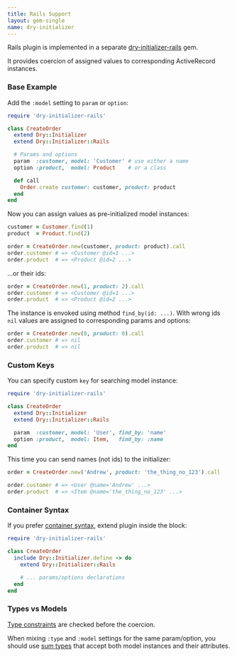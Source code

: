 ```yaml
---
title: Rails Support
layout: gem-single
name: dry-initializer
---
```


Rails plugin is implemented in a separate [dry-initializer-rails][dry-initializer-rails] gem.

It provides coercion of assigned values to corresponding ActiveRecord instances.

### Base Example

Add the `:model` setting to `param` or `option`:

```ruby
require 'dry-initializer-rails'

class CreateOrder
  extend Dry::Initializer
  extend Dry::Initializer::Rails

  # Params and options
  param  :customer, model: 'Customer' # use either a name
  option :product,  model: Product    # or a class

  def call
    Order.create customer: customer, product: product
  end
end
```

Now you can assign values as pre-initialized model instances:

```ruby
customer = Customer.find(1)
product  = Product.find(2)

order = CreateOrder.new(customer, product: product).call
order.customer # => <Customer @id=1 ...>
order.product  # => <Product @id=2 ...>
```

...or their ids:

```ruby
order = CreateOrder.new(1, product: 2).call
order.customer # => <Customer @id=1 ...>
order.product  # => <Product @id=2 ...>
```

The instance is envoked using method `find_by(id: ...)`.
With wrong ids `nil` values are assigned to corresponding params and options:

```ruby
order = CreateOrder.new(0, product: 0).call
order.customer # => nil
order.product  # => nil
```

### Custom Keys

You can specify custom `key` for searching model instance:

```ruby
require 'dry-initializer-rails'

class CreateOrder
  extend Dry::Initializer
  extend Dry::Initializer::Rails

  param  :customer, model: 'User', find_by: 'name'
  option :product,  model: Item,   find_by: :name
end
```

This time you can send names (not ids) to the initializer:

```ruby
order = CreateOrder.new('Andrew', product: 'the_thing_no_123').call

order.customer # => <User @name='Andrew' ...>
order.product  # => <Item @name='the_thing_no_123' ...>
```

### Container Syntax

If you prefer [container syntax][container-syntax], extend plugin inside the block:

```ruby
require 'dry-initializer-rails'

class CreateOrder
  include Dry::Initializer.define -> do
    extend Dry::Initializer::Rails

    # ... params/options declarations
  end
end
```

### Types vs Models

[Type constraints][type-constraints] are checked before the coercion.

When mixing `:type` and `:model` settings for the same param/option, you should use [sum types][sum-types] that accept both model instances and their attributes.

[container-syntax]: http://dry-rb.org/gems/dry-initializer/container-version/
[dry-initializer-rails]: https://github.com/nepalez/dry-initializer-rails
[sum-types]: http://dry-rb.org/gems/dry-types/sum/
[type-constraints]: http://dry-rb.org/gems/dry-initializer/type-constraints/

